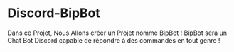 # Discord-BipBot
Dans ce Projet, Nous Allons créer un Projet nommé BipBot ! BipBot sera un Chat Bot Discord capable de répondre à des commandes en tout genre !
